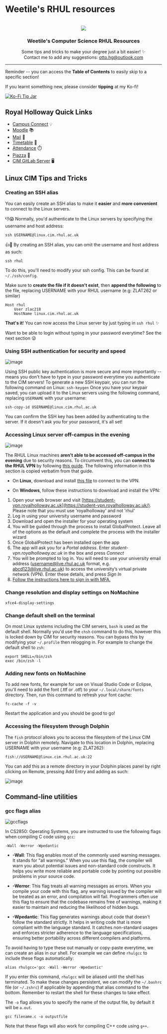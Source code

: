 
# Weetile's RHUL resources

<!-- PROJECT LOGO -->
<br />
<div align="center">
  <a href="[https://github.com/othneildrew/Best-README-Template](https://github.com/Weetile/weetile-compsci-rhul-resources)">
    <img src="https://github.com/Weetile/weetile-compsci-rhul-resources/assets/7700383/1a4bbada-60c3-47f8-8fd7-ac4bd1517cdd">
  </a>

  <h3 align="center">Weetile's Computer Science RHUL Resources</h3>

  <p align="center">
    Some tips and tricks to make your degree just a bit easier! ✨<br />
    Contact me to add any suggestions: <a href="mailto:otto.hg@outlook.com">otto.hg@outlook.com</a>
  </p>
</div>

---

Reminder -- you can access the **Table of Contents** to easily skip to a specific section!

If you learnt something new, please consider **tipping** at my Ko-fi!

[![Ko-Fi Tip Jar](https://i.imgur.com/5CmP1jo.png)](https://ko-fi.com/weetile)

## Royal Holloway Quick Links
- [Campus Connect](https://campus-connect.royalholloway.ac.uk/) 💡
- [Moodle](https://moodle.royalholloway.ac.uk/) 📚
- [Mail](https://outlook.office365.com/mail/) 📧
- [Timetable](https://webtimetables.royalholloway.ac.uk/SWS/SDB2324SWS/default.aspx) 📅 
- [Attendance](https://generalssb-prod.ec.royalholloway.ac.uk/BannerExtensibility/customPage/page/RHUL_Attendance_Student) ⏱️
- [Piazza](https://piazza.com/) 📰
- [CIM GitLab Server](https://gitlab.cim.rhul.ac.uk/) 🖥️
## Linux CIM Tips and Tricks
### Creating an SSH alias  
You can easily create an SSH alias to make it **easier** and **more convenient** to connect to the Linux servers. 

👎😱 Normally, you'd authenticate to the Linux servers by specifying the username and host address: 

    ssh USERNAME@linux.cim.rhul.ac.uk
👍🌟    By creating an SSH alias, you can omit the username and host address as such: 

    ssh rhul
   To do this, you'll need to modify your ssh config. This can be found at `~/./ssh/config`.
   
   Make sure to **create the file if it doesn't exist**, then **append the following** to the file, replacing USERNAME with your RHUL username (e.g: ZLAT262 or similar)
```
Host rhul  
    User zlac218  
    HostName linux.cim.rhul.ac.uk
```
**That's it**! You can now  access the Linux server by just typing in `ssh rhul` ✨

Want to be able to login without typing in your password everytime? See the next section 😜

### Using SSH authentication for security and speed

![image](https://github.com/Weetile/weetile-compsci-rhul-resources/assets/7700383/15b130cd-bd55-470b-95e7-74b76a7bdd0d)


Using SSH public key authentication is more secure and more importantly -- means you don't have to type in your password everytime you authenticate to the CIM servers! 
To generate a new SSH keypair, you can run the following command on Linux:
`
ssh-keygen
`
Once you have your keypair saved, you can upload it to the Linux servers using the following command, replacing `USERNAME` with your username:

    ssh-copy-id USERNAME@linux.cim.rhul.ac.uk
You can confirm the SSH key has been added by authenticating to the server. If it doesn't ask you for your password, it's all set!
### Accessing Linux server off-campus in the evening

![image](https://github.com/Weetile/weetile-compsci-rhul-resources/assets/7700383/b953bf4b-b5ca-4655-bbd7-8f901ae5e31e)


The RHUL Linux machines **aren't able to be accessed off-campus in the evening** due to security reasons. To circumvent this, you can **connect to the RHUL VPN** by following [this guide](https://intranet.royalholloway.ac.uk/students/help-support/it-services/access-off-campus/vpn/vpn.aspx). The following information in this section is copied verbatim from that guide.  

- On **Linux**, download and install [this file](http://intranet.royalholloway.ac.uk/it/programs/pangplinux-5.2.4-c14.tgz) to connect to the VPN.

- On **Windows**, follow these instructions to download and install the VPN:

1.  Open your web browser and visit [https://student-vpn.royalholloway.ac.uk](https://student-vpn.royalholloway.ac.uk/). Please note that you must use 'royalholloway' and not 'rhul'
2.  Log in using your university username and password
3.  Download and open the installer for your operating system
4.  You will be guided through the process to install GlobalProtect. Leave all of the options as the default and complete the process with the installer wizard
5.  Once GlobalProtect has been installed open the app
6.  The app will ask you for a _Portal address._ Enter _student-vpn.royalholloway.ac.uk_ in the box and press _Connect_
7.  You will be prompted to log in. You will need to use your university email address (username@live.rhul.ac.uk format, e.g. abcd123@live.rhul.ac.uk) to access the university’s virtual private network (VPN). Enter these details, and press _Sign In_
8.  [Follow the instructions here to sign in with MFA.](https://intranet.royalholloway.ac.uk/students/help-support/it-services/multi-factor-authentication.aspx)

### Change resolution and display settings on NoMachine

    xfce4-display-settings
### Change default shell on the terminal
On most Linux systems including the CIM servers, `bash` is used as the default shell. Normally you'd use the `chsh` command to do this, however this is locked down by CIM for security reasons.
You can bypass this by modifying your `~/.profile` then relogging in. For example to change the default shell to `zsh`:
```
export SHELL=/bin/zsh  
exec /bin/zsh -l
```
### Adding new fonts on NoMachine
To add new fonts, for example for use on Visual Studio Code or Eclipse, you'll need to add the font (.ttf or .otf) to your `~/.local/share/fonts` directory. Then, run this command to refresh your font cache:
```
fc-cache -f -v
```
Restart the application and you should be good to go!
### Accessing the filesystem through Dolphin
The `fish` protocol allows you to access the filesystem of the Linux CIM server in Dolphin remotely. Navigate to this location in Dolphin, replacing USERNAME with your username (e.g: ZLAT262):
```
fish://USERNAME@linux.cim.rhul.ac.uk:22
```
You can add this as a remote directory in your Dolphin places panel by right clicking on Remote, pressing Add Entry and adding as such:

![image](https://github.com/Weetile/weetile-compsci-rhul-resources/assets/7700383/d939d76c-e4e0-48fd-a716-f9236ae99a9d)
## Command-line utilities
### gcc flags alias

![gccflags](https://github.com/Weetile/weetile-compsci-rhul-resources/assets/7700383/7e6df802-9bf2-4da6-9b77-d29690257780)


In CS2850: Operating Systems, you are instructed to use the following flags when compiling C code using `gcc`:
```
-Wall -Werror -Wpedantic
```

- **-Wall**: This flag enables most of the commonly used warning messages. It stands for "all warnings." When you use this flag, the compiler will warn you about potential issues and non-standard code constructs. It helps you write more reliable and portable code by pointing out possible problems in your source code.

- **-Werror**: This flag treats all warning messages as errors. When you compile your code with this flag, any warning issued by the compiler will be treated as an error, and compilation will fail. Programmers often use this flag to ensure that the codebase remains free of warnings, making it easier to maintain and reducing the likelihood of hidden bugs.

- **-Wpedantic**: This flag generates warnings about code that doesn't follow the standard strictly. It helps in writing code that is more compliant with the language standard. It catches non-standard usages and enforces stricter adherence to the language specifications, ensuring better portability across different compilers and platforms.

To avoid having to type these out manually or copy-paste everytime, we can create an alias in our shell. For example we can define `rhulgcc` to include these flags automatically:

```
alias rhulgcc='gcc -Wall -Werror -Wpedantic'
```
If you enter this command, `rhulgcc` will be aliased until the shell has terminated. To make these changes persistent, we can modify the `~/.bashrc` file (or `~/.zshrc`) if applicable by appending that alias command to the bottom. Remember to restart the shell for these changes to take effect.

The `-o` flag allows you to specify the name of the output file, by default it will be `a.out`.

```
gcc filename.c -o outputfile
```

Note that these flags will also work for compiling C++ code using `g++`.

